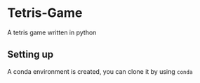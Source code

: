# Tetris-Game
A tetris game written in python

## Setting up

A conda environment is created, you can clone it by using
`conda `